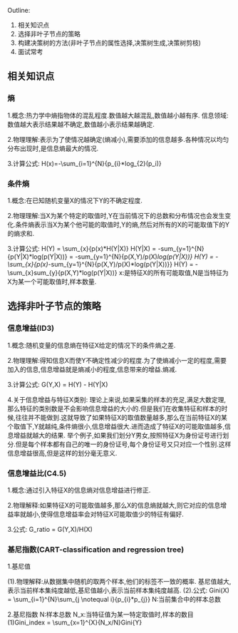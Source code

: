 Outline:
1. 相关知识点
2. 选择非叶子节点的策略
3. 构建决策树的方法(非叶子节点的属性选择,决策树生成,决策树剪枝)
4. 面试常考

## 相关知识点
### 熵
1.概念:热力学中熵指物体的混乱程度.数值越大越混乱,数值越小越有序.
      信息领域:数值越大表示结果越不确定,数值越小表示结果越确定.
      
2.物理理解:表示为了使情况越确定(熵减小),需要添加的信息越多.各种情况以均匀分布出现时,是信息熵最大的情况. 

3.计算公式:
  H(x)=-\sum_{i=1}^{N}{p_{i}*log_{2}(p_i)}
  
### 条件熵

1.概念:在已知随机变量X的情况下Y的不确定程度.

2.物理理解:当X为某个特定的取值时,Y在当前情况下的总数和分布情况也会发生变化.条件熵表示当X为某个他可能的取值时,Y的熵,然后对所有的X的可能取值下的Y的熵求和.

3.计算公式:
      H(Y) = \sum_{x}{p(x)*H(Y|X)}
      H(Y|X) = -sum_{y=1}^{N}{p(Y|X)*log(p(Y|X))} = -sum_{y=1}^{N}{p(X,Y)/p(X)*log(p(Y|X))}
      H(Y) = -\sum_{x}{p(x)*-sum_{y=1}^{N}{p(X,Y)/p(X)*log(p(Y|X))}}
      H(Y) = -\sum_{x}sum_{y}{p(X,Y)*log(p(Y|X))}
      x:是特征X的所有可能取值,N是当特征为X为某一个可能取值时,样本数量.
      
## 选择非叶子节点的策略
### 信息增益(ID3)
1.概念:随机变量的信息熵在特征X给定的情况下的条件熵之差.

2.物理理解:得知信息X而使Y不确定性减少的程度.为了使熵减小一定的程度,需要加入的信息,信息增益就是熵减小的程度,信息带来的增益.熵减.

3.计算公式:
      G(Y,X) = H(Y) - H(Y|X)

4.关于信息增益与特征X类别:
      理论上来说,如果采集的样本的充足,满足大数定理,那么特征的类别数是不会影响信息增益的大小的.但是我们在收集特征和样本的时候,往往并不能做到.这就导致了如果特征X的取值数量越多,那么在当前特征X的某个取值下,Y就越纯,条件熵很小,信息增益很大.进而造成了特征X的可能取值越多,信息增益就越大的结果.
      举个例子,如果我们划分Y男女,按照特征X为身份证号进行划分.但是每个样本都有自己的唯一的身份证号,每个身份证号又只对应一个性别.这样信息增益很高,但是这样的划分毫无意义.
      
### 信息增益比(C4.5)
1.概念:通过引入特征X的信息熵对信息增益进行修正.

2.物理解释:如果特征X的可能取值越多,那么X的信息熵就越大,则它对应的信息增益率就越小,使得信息增益率会对特征X可能取值少的特征有偏好.

3.公式:
      G_ratio = G(Y,X)/H(X)

### 基尼指数(CART-classification and regression tree)
1.基尼值

(1).物理解释:从数据集中随机的取两个样本,他们的标签不一致的概率.
          基尼值越大,表示当前样本集纯度越低,基尼值越小,表示当前样本集纯度越高.
(2).公式:
      Gini(X) = \sum_{i=1}^{N}\sum_{j \notequal i}{p_{i}*p_{j}}
      N:当前集合中的样本总数
 
2.基尼指数
 N:样本总数
 N_x:当特征值为某一特定取值时,样本的数目
 (1)Gini_index = \sum_{x=1}^{X}{N_x/N}Gini{Y}
